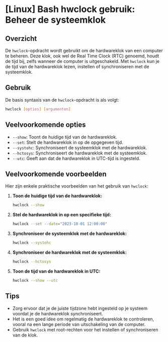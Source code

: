 # [Linux] Bash hwclock gebruik: Beheer de systeemklok

## Overzicht
De `hwclock`-opdracht wordt gebruikt om de hardwareklok van een computer te beheren. Deze klok, ook wel de Real Time Clock (RTC) genoemd, houdt de tijd bij, zelfs wanneer de computer is uitgeschakeld. Met `hwclock` kun je de tijd van de hardwareklok lezen, instellen of synchroniseren met de systeemklok.

## Gebruik
De basis syntaxis van de `hwclock`-opdracht is als volgt:

```bash
hwclock [opties] [argumenten]
```

## Veelvoorkomende opties
- `--show`: Toont de huidige tijd van de hardwareklok.
- `--set`: Stelt de hardwareklok in op de opgegeven tijd.
- `--systohc`: Synchroniseert de systeemklok met de hardwareklok.
- `--hctosys`: Synchroniseert de hardwareklok met de systeemklok.
- `--utc`: Geeft aan dat de hardwareklok in UTC-tijd is ingesteld.

## Veelvoorkomende voorbeelden
Hier zijn enkele praktische voorbeelden van het gebruik van `hwclock`:

1. **Toon de huidige tijd van de hardwareklok:**
   ```bash
   hwclock --show
   ```

2. **Stel de hardwareklok in op een specifieke tijd:**
   ```bash
   hwclock --set --date="2023-10-01 12:00:00"
   ```

3. **Synchroniseer de systeemklok met de hardwareklok:**
   ```bash
   hwclock --systohc
   ```

4. **Synchroniseer de hardwareklok met de systeemklok:**
   ```bash
   hwclock --hctosys
   ```

5. **Toon de tijd van de hardwareklok in UTC:**
   ```bash
   hwclock --show --utc
   ```

## Tips
- Zorg ervoor dat je de juiste tijdzone hebt ingesteld op je systeem voordat je de hardwareklok synchroniseert.
- Het is een goed idee om regelmatig de hardwareklok te controleren, vooral na een lange periode van uitschakeling van de computer.
- Gebruik `hwclock` met root-rechten voor het instellen of synchroniseren van de klok.